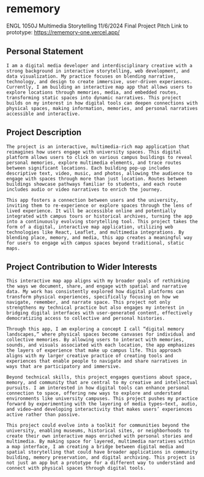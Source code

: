 # rememory

ENGL 1050J Multimedia Storytelling 11/6/2024
Final Project Pitch Link to prototype: https://rememory-one.vercel.app/

## Personal Statement
    I am a digital media developer and interdisciplinary creative with a strong background in interactive storytelling, web development, and data visualization. My practice focuses on blending narrative, technology, and design to create immersive, user-driven experiences. Currently, I am building an interactive map app that allows users to explore locations through memories, media, and embedded routes, transforming static spaces into dynamic narratives. This project builds on my interest in how digital tools can deepen connections with physical spaces, making information, memories, and personal narratives accessible and interactive.

## Project Description
    The project is an interactive, multimedia-rich map application that reimagines how users engage with university spaces. This digital platform allows users to click on various campus buildings to reveal personal memories, explore multimedia elements, and trace routes between significant locations. Each building pop-up includes descriptive text, video, music, and photos, allowing the audience to engage with spaces through more than just location. Routes between buildings showcase pathways familiar to students, and each route includes audio or video narratives to enrich the journey.

    This app fosters a connection between users and the university, inviting them to re-experience or explore spaces through the lens of lived experience. It will be accessible online and potentially integrated with campus tours or historical archives, turning the app into a continuously evolving storytelling tool. This project takes the form of a digital, interactive map application, utilizing web technologies like React, Leaflet, and multimedia integrations. By blending place, memory, and media, this app creates a meaningful way for users to engage with campus spaces beyond traditional, static maps.

## Project Contribution to Wider Interests
    This interactive map app aligns with my broader goals of rethinking the ways we document, share, and engage with spatial and narrative data. My work has consistently explored how digital platforms can transform physical experiences, specifically focusing on how we navigate, remember, and narrate space. This project not only strengthens my technical practice but also engages my interest in bridging digital interfaces with user-generated content, effectively democratizing access to collective and personal histories.

    Through this app, I am exploring a concept I call “digital memory landscapes,” where physical spaces become canvases for individual and collective memories. By allowing users to interact with memories, sounds, and visuals associated with each location, the app emphasizes the layers of experience that make up campus life. This approach aligns with my larger creative practice of creating tools and experiences that enable people to navigate and share narratives in ways that are participatory and immersive.

    Beyond technical skills, this project engages questions about space, memory, and community that are central to my creative and intellectual pursuits. I am interested in how digital tools can enhance personal connection to space, offering new ways to explore and understand environments like university campuses. This project pushes my practice forward by experimenting with the layering of media types—text, audio, and video—and developing interactivity that makes users’ experiences active rather than passive.

    This project could evolve into a toolkit for communities beyond the university, enabling museums, historical sites, or neighborhoods to create their own interactive maps enriched with personal stories and multimedia. By making space for layered, multimedia narratives within a map interface, I am creating a bridge between digital media and spatial storytelling that could have broader applications in community building, memory preservation, and digital archiving. This project is not just an app but a prototype for a different way to understand and connect with physical spaces through digital tools.